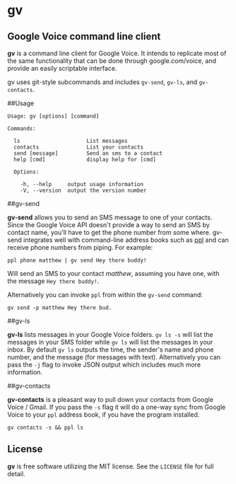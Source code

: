 # gv
## Google Voice command line client

**gv** is a command line client for Google Voice. It intends to replicate most of the same functionality that can be done through google.com/voice, and provide an easily scriptable interface.

gv uses git-style subcommands and includes ``gv-send``, ``gv-ls``, and ``gv-contacts``.

##Usage

    Usage: gv [options] [command]
    
    Commands:
      
      ls                     List messages
      contacts               List your contacts
      send [message]         Send an sms to a contact
      help [cmd]             display help for [cmd]

      Options:

        -h, --help     output usage information
        -V, --version  output the version number

##gv-send

**gv-send** allows you to send an SMS message to one of your contacts. Since the Google Voice API doesn't provide a way to send an SMS by contact name, you'll have to get the phone number from some where. gv-send integrates well with command-line address books such as [ppl](http://ppladdressbook.org/) and can receive phone numbers from piping. For example:

    ppl phone matthew | gv send Hey there buddy!

Will send an SMS to your contact *matthew*, assuming you have one, with the message ``Hey there buddy!``.

Alternatively you can invoke ``ppl`` from within the ``gv-send`` command:

    gv send -p matthew Hey there bud.

##gv-ls

**gv-ls** lists messages in your Google Voice folders. ``gv ls -s`` will list the messages in your SMS folder while ``gv ls`` will list the messages in your inbox. By default ``gv ls`` outputs the time, the sender's name and phone number, and the message (for messages with text). Alternatively you can pass the ``-j`` flag to invoke JSON output which includes much more information.

##gv-contacts

**gv-contacts** is a pleasant way to pull down your contacts from Google Voice / Gmail. If you pass the ``-s`` flag it will do a one-way sync from Google Voice to your ``ppl`` address book, if you have the program installed.

    gv contacts -s && ppl ls

## License

**gv** is free software utilizing the MIT license.  See the ``LICENSE`` file for full detail.
